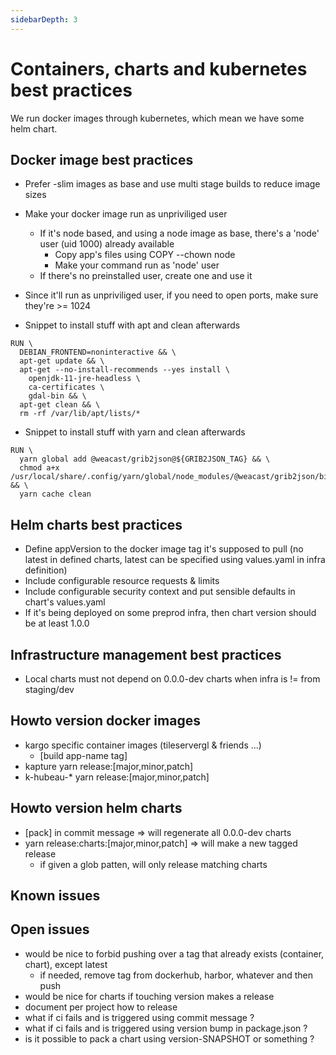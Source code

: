 ```yaml
---
sidebarDepth: 3
---
```


# Containers, charts and kubernetes best practices

We run docker images through kubernetes, which mean we have some helm chart.

## Docker image best practices

* Prefer -slim images as base and use multi stage builds to reduce image sizes
* Make your docker image run as unpriviliged user
  * If it's node based, and using a node image as base, there's a 'node' user (uid 1000) already available
    * Copy app's files using COPY --chown node
    * Make your command run as 'node' user
  * If there's no preinstalled user, create one and use it
* Since it'll run as unpriviliged user, if you need to open ports, make sure they're >= 1024

* Snippet to install stuff with apt and clean afterwards
```
RUN \
  DEBIAN_FRONTEND=noninteractive && \
  apt-get update && \
  apt-get --no-install-recommends --yes install \
    openjdk-11-jre-headless \
    ca-certificates \
    gdal-bin && \
  apt-get clean && \
  rm -rf /var/lib/apt/lists/*
```

* Snippet to install stuff with yarn and clean afterwards
```
RUN \
  yarn global add @weacast/grib2json@${GRIB2JSON_TAG} && \
  chmod a+x /usr/local/share/.config/yarn/global/node_modules/@weacast/grib2json/bin/grib2json && \
  yarn cache clean
```

## Helm charts best practices

* Define appVersion to the docker image tag it's supposed to pull (no latest in defined charts, latest can be specified using values.yaml in infra definition)
* Include configurable resource requests & limits
* Include configurable security context and put sensible defaults in chart's values.yaml
* If it's being deployed on some preprod infra, then chart version should be at least 1.0.0

## Infrastructure management best practices

* Local charts must not depend on 0.0.0-dev charts when infra is != from staging/dev

## Howto version docker images

* kargo specific container images (tileservergl & friends ...)
  * [build app-name tag]
* kapture yarn release:[major,minor,patch]
* k-hubeau-* yarn release:[major,minor,patch]

## Howto version helm charts

 * [pack] in commit message => will regenerate all 0.0.0-dev charts
 * yarn release:charts:[major,minor,patch] => will make a new tagged release
   * if given a glob patten, will only release matching charts

## Known issues

## Open issues

* would be nice to forbid pushing over a tag that already exists (container, chart), except latest
  * if needed, remove tag from dockerhub, harbor, whatever and then push
* would be nice for charts if touching version makes a release
* document per project how to release
* what if ci fails and is triggered using commit message ?
* what if ci fails and is triggered using version bump in package.json ?
* is it possible to pack a chart using version-SNAPSHOT or something ?
